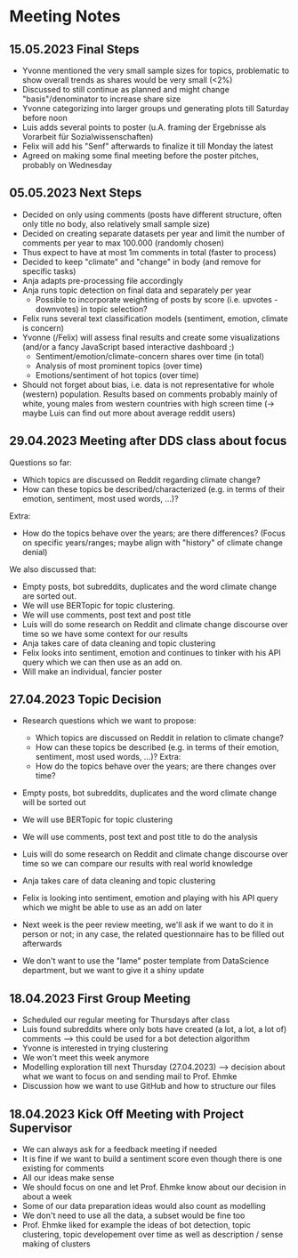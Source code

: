# Meeting Notes

## 15.05.2023 Final Steps
- Yvonne mentioned the very small sample sizes for topics, problematic to show overall trends as shares would be very small (<2%)
- Discussed to still continue as planned and might change "basis"/denominator to increase share size
- Yvonne categorizing into larger groups und generating plots till Saturday before noon
- Luis adds several points to poster (u.A. framing der Ergebnisse als Vorarbeit für Sozialwissenschaften)
- Felix will add his "Senf" afterwards to finalize it till Monday the latest
- Agreed on making some final meeting before the poster pitches, probably on Wednesday

## 05.05.2023 Next Steps
- Decided on only using comments (posts have different structure, often only title no body, also relatively small sample size)
- Decided on creating separate datasets per year and limit the number of comments per year to max 100.000 (randomly chosen)
- Thus expect to have at most 1m comments in total (faster to process) 
- Decided to keep "climate" and "change" in body (and remove for specific tasks)
- Anja adapts pre-processing file accordingly
- Anja runs topic detection on final data and separately per year
    - Possible to incorporate weighting of posts by score (i.e. upvotes - downvotes) in topic selection? 
- Felix runs several text classification models (sentiment, emotion, climate is concern)
- Yvonne (/Felix) will assess final results and create some visualizations (and/or a fancy JavaScript based interactive dashboard ;)
    - Sentiment/emotion/climate-concern shares over time (in total)
    - Analysis of most prominent topics (over time)
    - Emotions/sentiment of hot topics (over time)
- Should not forget about bias, i.e. data is not representative for whole (western) population. Results based on comments probably mainly of white, young males from western countries with high screen time (-> maybe Luis can find out more about average reddit users)

## 29.04.2023 Meeting after DDS class about focus
Questions so far:
- Which topics are discussed on Reddit regarding climate change?
- How can these topics be described/characterized (e.g. in terms of their emotion, sentiment, most used words, ...)?

Extra:
- How do the topics behave over the years; are there differences? (Focus on specific years/ranges; maybe align with "history" of climate change denial)

We also discussed that:
- Empty posts, bot subreddits, duplicates and the word climate change are sorted out.
- We will use BERTopic for topic clustering.
- We will use comments, post text and post title
- Luis will do some research on Reddit and climate change discourse over time so we have some context for our results
- Anja takes care of data cleaning and topic clustering
- Felix looks into sentiment, emotion and continues to tinker with his API query which we can then use as an add on.
- Will make an individual, fancier poster

## 27.04.2023 Topic Decision
- Research questions which we want to propose:
    - Which topics are discussed on Reddit in relation to climate change?
    - How can these topics be described (e.g. in terms of their emotion, sentiment, most used words, ...)?
    Extra:
    - How do the topics behave over the years; are there changes over time?

- Empty posts, bot subreddits, duplicates and the word climate change will be sorted out
- We will use BERTopic for topic clustering
- We will use comments, post text and post title to do the analysis
- Luis will do some research on Reddit and climate change discourse over time so we can compare our results with real world knowledge
- Anja takes care of data cleaning and topic clustering
- Felix is looking into sentiment, emotion and playing with his API query which we might be able to use as an add on later
- Next week is the peer review meeting, we'll ask if we want to do it in person or not; in any case, the related questionnaire has to be filled out afterwards
- We don't want to use the "lame" poster template from DataScience department, but we want to give it a shiny update

## 18.04.2023 First Group Meeting
- Scheduled our regular meeting for Thursdays after class
- Luis found subreddits where only bots have created (a lot, a lot, a lot of) comments --> this could be used for a bot detection algorithm
- Yvonne is interested in trying clustering
- We won't meet this week anymore
- Modelling exploration till next Thursday (27.04.2023) --> decision about what we want to focus on and sending mail to Prof. Ehmke
- Discussion how we want to use GitHub and how to structure our files

## 18.04.2023 Kick Off Meeting with Project Supervisor
- We can always ask for a feedback meeting if needed
- It is fine if we want to build a sentiment score even though there is one existing for comments
- All our ideas make sense 
- We should focus on one and let Prof. Ehmke know about our decision in about a week
- Some of our data preparation ideas would also count as modelling
- We don't need to use all the data, a subset would be fine too
- Prof. Ehmke liked for example the ideas of bot detection, topic clustering, topic developement over time as well as description / sense making of clusters
